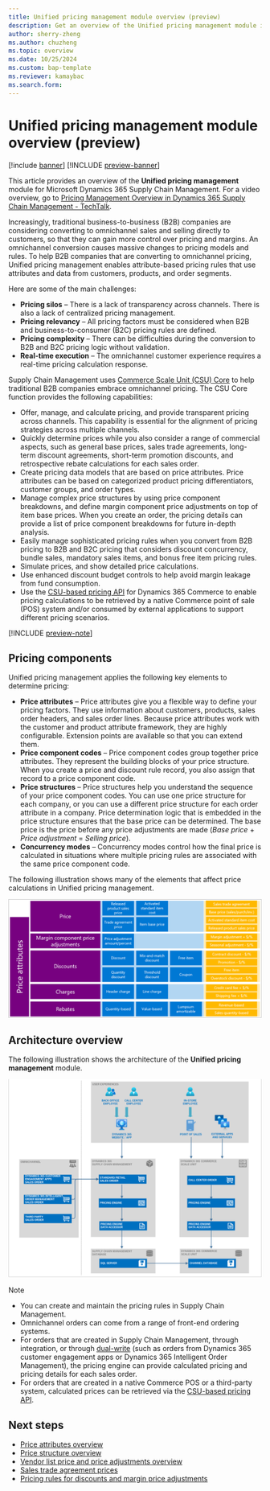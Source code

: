 ```yaml
---
title: Unified pricing management module overview (preview)
description: Get an overview of the Unified pricing management module in Microsoft Dynamics 365 Supply Chain Management, including a list of challenges.
author: sherry-zheng
ms.author: chuzheng
ms.topic: overview
ms.date: 10/25/2024
ms.custom: bap-template
ms.reviewer: kamaybac
ms.search.form:
---
```


# Unified pricing management module overview (preview)

[!include [banner](../includes/banner.md)]
[!INCLUDE [preview-banner](~/../shared-content/shared/preview-includes/preview-banner.md)]
<!-- KFM: Preview until 10.0.34 GA -->

This article provides an overview of the **Unified pricing management** module for Microsoft Dynamics 365 Supply Chain Management. For a video overview, go to [Pricing Management Overview in Dynamics 365 Supply Chain Management - TechTalk](https://www.youtube.com/watch?v=Pc9nBoHN5m0).

Increasingly, traditional business-to-business (B2B) companies are considering converting to omnichannel sales and selling directly to customers, so that they can gain more control over pricing and margins. An omnichannel conversion causes massive changes to pricing models and rules. To help B2B companies that are converting to omnichannel pricing, Unified pricing management enables attribute-based pricing rules that use attributes and data from customers, products, and order segments.

Here are some of the main challenges:

- **Pricing silos** – There is a lack of transparency across channels. There is also a lack of centralized pricing management.
- **Pricing relevancy** – All pricing factors must be considered when B2B and business-to-consumer (B2C) pricing rules are defined.
- **Pricing complexity** – There can be difficulties during the conversion to B2B and B2C pricing logic without validation.
- **Real-time execution** – The omnichannel customer experience requires a real-time pricing calculation response.

Supply Chain Management uses [Commerce Scale Unit (CSU) Core](../../commerce/dev-itpro/CSU-core.md) to help traditional B2B companies embrace omnichannel pricing. The CSU Core function provides the following capabilities:

- Offer, manage, and calculate pricing, and provide transparent pricing across channels. This capability is essential for the alignment of pricing strategies across multiple channels.
- Quickly determine prices while you also consider a range of commercial aspects, such as general base prices, sales trade agreements, long-term discount agreements, short-term promotion discounts, and retrospective rebate calculations for each sales order.
- Create pricing data models that are based on price attributes. Price attributes can be based on categorized product pricing differentiators, customer groups, and order types.
- Manage complex price structures by using price component breakdowns, and define margin component price adjustments on top of item base prices. When you create an order, the pricing details can provide a list of price component breakdowns for future in-depth analysis.
- Easily manage sophisticated pricing rules when you convert from B2B pricing to B2B and B2C pricing that considers discount concurrency, bundle sales, mandatory sales items, and bonus free item pricing rules.
- Simulate prices, and show detailed price calculations.
- Use enhanced discount budget controls to help avoid margin leakage from fund consumption.
- Use the [CSU-based pricing API](../../commerce/pricing-apis.md) for Dynamics 365 Commerce to enable pricing calculations to be retrieved by a native Commerce point of sale (POS) system and/or consumed by external applications to support different pricing scenarios.

[!INCLUDE [preview-note](~/../shared-content/shared/preview-includes/preview-note-d365.md)]

## Pricing components

Unified pricing management applies the following key elements to determine pricing:

- **Price attributes** – Price attributes give you a flexible way to define your pricing factors. They use information about customers, products, sales order headers, and sales order lines. Because price attributes work with the customer and product attribute framework, they are highly configurable. Extension points are available so that you can extend them.
- **Price component codes** – Price component codes group together price attributes. They represent the building blocks of your price structure. When you create a price and discount rule record, you also assign that record to a price component code.
- **Price structures** – Price structures help you understand the sequence of your price component codes. You can use one price structure for each company, or you can use a different price structure for each order attribute in a company. Price determination logic that is embedded in the price structure ensures that the base price can be determined. The base price is the price before any price adjustments are made (*Base price* + *Price adjustment* = *Selling price*).
- **Concurrency modes** – Concurrency modes control how the final price is calculated in situations where multiple pricing rules are associated with the same price component code.

The following illustration shows many of the elements that affect price calculations in Unified pricing management.

[<img src="media/pricing-management-elements.png" alt="Diagram of the elements that affect Unified pricing management price calculations." title="Elements that affect Unified pricing management price calculations" width="720" />](media/pricing-management-elements.png#lightbox)

## Architecture overview

The following illustration shows the architecture of the **Unified pricing management** module.

[<img src="media/pricing-management-architecture.png" alt="Diagram of the Unified pricing management module architecture." title="Unified pricing management module architecture" width="720" />](media/pricing-management-architecture.png#lightbox)

> [!NOTE]
> - You can create and maintain the pricing rules in Supply Chain Management.
> - Omnichannel orders can come from a range of front-end ordering systems.
> - For orders that are created in Supply Chain Management, through integration, or through [dual-write](../../fin-ops-core/dev-itpro/data-entities/dual-write/dual-write-overview.md) (such as orders from Dynamics 365 customer engagement apps or Dynamics 365 Intelligent Order Management), the pricing engine can provide calculated pricing and pricing details for each sales order.
> - For orders that are created in a native Commerce POS or a third-party system, calculated prices can be retrieved via the [CSU-based pricing API](../../commerce/pricing-apis.md).

## Next steps

- [Price attributes overview](upm-price-attributes-overview.md)
- [Price structure overview](upm-price-structure-overview.md)
- [Vendor list price and price adjustments overview](upm-vendor-list-price.md)
- [Sales trade agreement prices](upm-sales-trade-agreement-prices.md)
- [Pricing rules for discounts and margin price adjustments](upm-margin-discount-pricing-rules.md)
